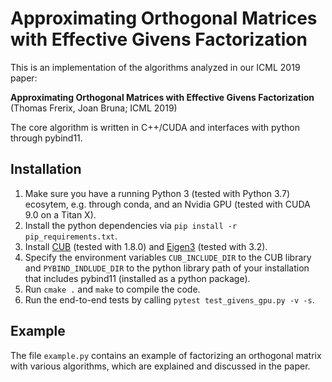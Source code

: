 Approximating Orthogonal Matrices with Effective Givens Factorization
================
This is an implementation of the algorithms analyzed in our ICML 2019 paper:

**Approximating Orthogonal Matrices with Effective Givens Factorization** (Thomas Frerix, Joan Bruna; ICML 2019)

The core algorithm is written in C++/CUDA and interfaces with python through pybind11.

Installation
-------------------
1. Make sure you have a running Python 3 (tested with Python 3.7) ecosytem, e.g. through conda, and an Nvidia GPU (tested with CUDA 9.0 on a Titan X).
2. Install the python dependencies via `pip install -r pip_requirements.txt`.
3. Install [CUB](https://nvlabs.github.io/cub/) (tested with 1.8.0) and [Eigen3](http://eigen.tuxfamily.org/index.php?title=Main_Page) (tested with 3.2). 
4. Specify the environment variables `CUB_INCLUDE_DIR` to the CUB library and `PYBIND_INDLUDE_DIR` to the python library path of your installation that includes pybind11 (installed as a python package).
5. Run `cmake .` and `make` to compile the code.
6. Run the end-to-end tests by calling `pytest test_givens_gpu.py -v -s`.

Example
-------------------
The file `example.py` contains an example of factorizing an orthogonal matrix with various algorithms, which are explained and discussed in the paper.
